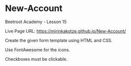 # New-Account
Beetroot Academy - Lesson 15

Live Page URL: https://mirinkakotze.github.io/New-Account/

Create the given form template using HTML and CSS.

Use FontAwesome for the icons.

Checkboxes must be clickable.
